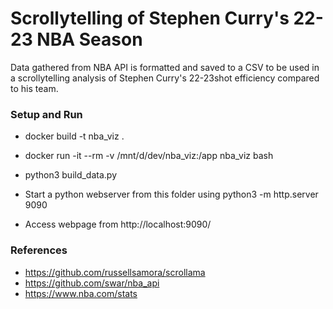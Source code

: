 # Scrollytelling of Stephen Curry's 22-23 NBA Season #

Data gathered from NBA API is formatted and saved to a CSV to be used in a scrollytelling analysis of Stephen Curry's 22-23shot efficiency compared to his team.

### Setup and Run ###

* docker build -t nba_viz .
* docker run -it --rm -v /mnt/d/dev/nba_viz:/app nba_viz bash
* python3 build_data.py

* Start a python webserver from this folder using python3 -m http.server 9090
* Access webpage from http://localhost:9090/

### References ###
* https://github.com/russellsamora/scrollama
* https://github.com/swar/nba_api
* https://www.nba.com/stats